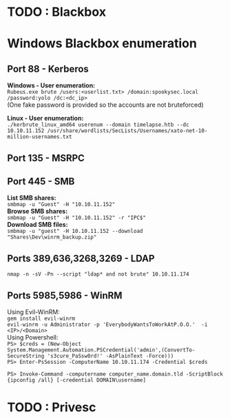 # TODO : Blackbox
# Windows Blackbox enumeration	

## Port 88 - Kerberos 
**Windows - User enumeration:**  
`Rubeus.exe brute /users:<userlist.txt> /domain:spookysec.local /password:yolo /dc:<dc_ip>`  
(One fake password is provided so the accounts are not bruteforced)  
  
**Linux - User enumeration:**  
`./kerbrute_linux_amd64 userenum --domain timelapse.htb --dc 10.10.11.152 /usr/share/wordlists/SecLists/Usernames/xato-net-10-million-usernames.txt`     
  


## Port 135 - MSRPC


## Port 445 - SMB
**List SMB shares:**  
`smbmap -u "Guest" -H "10.10.11.152"`  
**Browse SMB shares:**  
`smbmap -u "Guest" -H "10.10.11.152" -r "IPC$"`  
**Download SMB files:**   
`smbmap -u "guest" -H 10.10.11.152 --download "Shares\Dev\winrm_backup.zip"`  

## Ports 389,636,3268,3269 - LDAP
`nmap -n -sV -Pn --script "ldap* and not brute" 10.10.11.174`  
  
## Ports 5985,5986 - WinRM
Using Evil-WinRM:  
`gem install evil-winrm`  
`evil-winrm -u Administrator -p 'EverybodyWantsToWorkAtP.O.O.'  -i <IP>/<Domain>`  
Using Powershell:  
`PS> $creds = (New-Object System.Management.Automation.PSCredential('admin',(ConvertTo-SecureString 's3cure_PaSsw0rd!' -AsPlainText -Force)))`  
`PS> Enter-PsSession -ComputerName 10.10.11.174 -Credential $creds`  
  
`PS> Invoke-Command -computername computer_name.domain.tld -ScriptBlock {ipconfig /all} [-credential DOMAIN\username]`    

# TODO : Privesc
